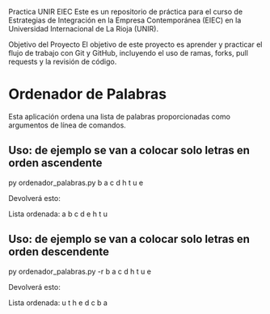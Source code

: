 Practica UNIR EIEC
Este es un repositorio de práctica para el curso de Estrategias de Integración en la Empresa Contemporánea (EIEC) en la Universidad Internacional de La Rioja (UNIR).

Objetivo del Proyecto
El objetivo de este proyecto es aprender y practicar el flujo de trabajo con Git y GitHub, incluyendo el uso de ramas, forks, pull requests y la revisión de código.

# Ordenador de Palabras

Esta aplicación ordena una lista de palabras proporcionadas como argumentos de línea de comandos.

## Uso: de ejemplo se van a colocar solo letras en orden ascendente

py ordenador_palabras.py b a c d h t u e 

Devolverá esto:

Lista ordenada:
a
b
c
d
e
h
t
u

## Uso: de ejemplo se van a colocar solo letras en orden descendente

py ordenador_palabras.py -r b a c d h t u e

Devolverá esto:

Lista ordenada:
u
t
h
e
d
c
b
a
